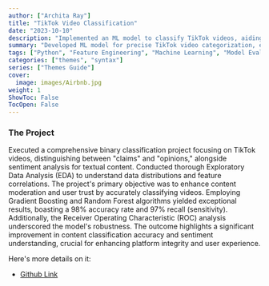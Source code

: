 ```yaml
---
author: ["Archita Ray"]
title: "TikTok Video Classification"
date: "2023-10-10"
description: "Implemented an ML model to classify TikTok videos, aiding in content moderation and enhancing user trust"
summary: "Developed ML model for precise TikTok video categorization, ensuring effective content moderation and user trust with strong recall and ROC metrics"
tags: ["Python", "Feature Engineering", "Machine Learning", "Model Evaluation", "Hyperparameter Tuning", "Statistical Modelling", "Natural Language Processing (NLP)","Scikit-learn","Data Preprocessing","NumPy","Pandas","Sentiment Analysis"]
categories: ["themes", "syntax"]
series: ["Themes Guide"]
cover:
  image: images/Airbnb.jpg
weight: 1
ShowToc: False
TocOpen: False
---
```


### The Project

Executed a comprehensive binary classification project focusing on TikTok videos, distinguishing between "claims" and "opinions," alongside sentiment analysis for textual content. Conducted thorough Exploratory Data Analysis (EDA) to understand data distributions and feature correlations. The project's primary objective was to enhance content moderation and user trust by accurately classifying videos. Employing Gradient Boosting and Random Forest algorithms yielded exceptional results, boasting a 98% accuracy rate and 97% recall (sensitivity). Additionally, the Receiver Operating Characteristic (ROC) analysis underscored the model's robustness. The outcome highlights a significant improvement in content classification accuracy and sentiment understanding, crucial for enhancing platform integrity and user experience.


Here's more details on it:
- [Github Link](https://github.com/archita612/TikTok_Classification)
